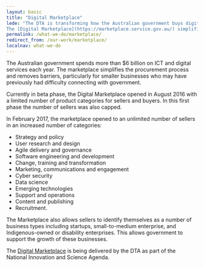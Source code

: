 ```yaml
---
layout: basic
title: "Digital Marketplace"
lede: "The DTA is transforming how the Australian government buys digital services.
The [Digital Marketplace](https://marketplace.service.gov.au/) simplifies the process of government procurement and makes it easier for businesses of all sizes to access government contracts."
permalink: /what-we-do/marketplace/
redirect_from: /our-work/marketplace/
localnav: what-we-do
---
```


The Australian government spends more than $6 billion on ICT and digital services each year. The marketplace simplifies the procurement process and removes barriers, particularly for smaller businesses who may have previously had difficulty connecting with government.

Currently in beta phase, the Digital Marketplace opened in August 2016 with a limited number of product categories for sellers and buyers. In this first phase the number of sellers was also capped. 

In February 2017, the marketplace opened to an unlimited number of sellers in an increased number of categories:
- Strategy and policy
- User research and design
- Agile delivery and governance
- Software engineering and development
- Change, training and transformation
- Marketing, communications and engagement 
- Cyber security 
- Data science 
- Emerging technologies
- Support and operations 
- Content and publishing
- Recruitment.

The Marketplace also allows sellers to identify themselves as a number of business types including startups, small-to-medium enterprise, and Indigenous-owned or disability enterprises. This allows government to support the growth of these businesses.

The [Digital Marketplace](https://marketplace.service.gov.au/) is being delivered by the DTA as part of the National Innovation and Science Agenda.
